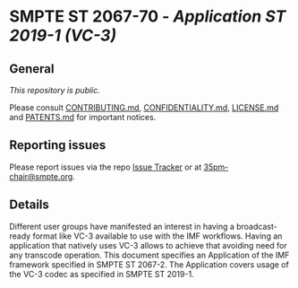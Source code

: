 # SMPTE ST 2067-70 - _Application ST 2019-1 (VC-3)_
## General

_This repository is public._ 

Please consult [CONTRIBUTING.md](./CONTRIBUTING.md), [CONFIDENTIALITY.md](./CONFIDENTIALITY.md), [LICENSE.md](./LICENSE.md) and [PATENTS.md](./PATENTS.md) for important notices.

## Reporting issues

Please report issues via the repo [Issue Tracker](https://github.com/SMPTE/st2067-70/issues) or at [35pm-chair@smpte.org](mailto:35pm-chair@smpte.org).

## Details
Different user groups have manifested an interest in having a broadcast-ready format like VC-3 available to use with the IMF workflows. Having an application that natively uses VC-3 allows to achieve that avoiding need for any transcode operation. This document specifies an Application of the IMF framework specified in SMPTE ST 2067-2. The Application covers usage of the VC-3 codec as specified in SMPTE ST 2019-1.
